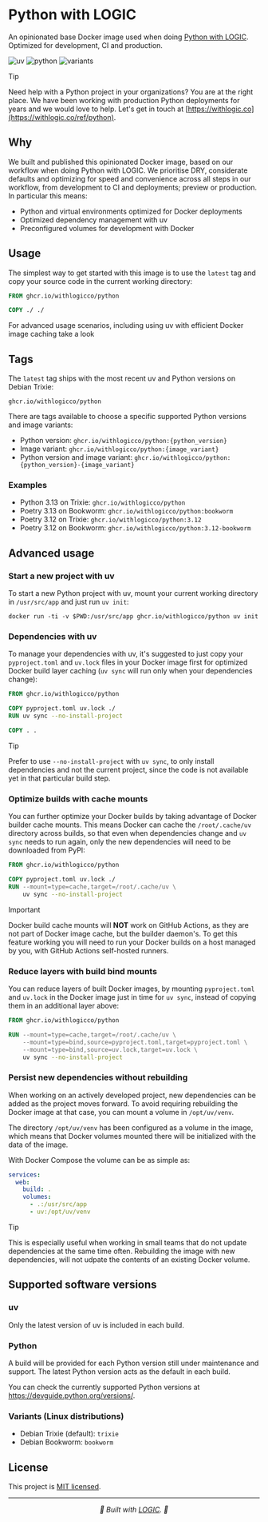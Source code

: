 
# Python with LOGIC

An opinionated base Docker image used when doing [Python with LOGIC](https://withlogic.co/ref/python). Optimized for development, CI and production.

![uv](https://img.shields.io/badge/uv-0.8.14-lime) ![python](https://img.shields.io/badge/Python-3.13%20(default)%2C3.12%2C3.11%2C3.10-blue) ![variants](https://img.shields.io/badge/Variant-trixie%20(default)%2C%20bookworm-purple?label=Variants)

> [!TIP]
> 
> Need help with a Python project in your organizations? You are at the right place. We have been working with production Python deployments for years and we would love to help. Let's get in touch at [https://withlogic.co](https://withlogic.co/ref/python).

## Why

We built and published this opinionated Docker image, based on our workflow when doing Python with LOGIC. We prioritise DRY, considerate defaults and optimizing for speed and convenience across all steps in our workflow, from development to CI and deployments; preview or production. In particular this means:

- Python and virtual environments optimized for Docker deployments
- Optimized dependency management with uv
- Preconfigured volumes for development with Docker

## Usage

The simplest way to get started with this image is to use the `latest` tag and copy your source code in the current working directory:

```dockerfile
FROM ghcr.io/withlogicco/python

COPY ./ ./
```

For advanced usage scenarios, including using uv with efficient Docker image caching take a look 

## Tags

The `latest` tag ships with the most recent uv and Python versions on Debian Trixie:

```
ghcr.io/withlogicco/python
```

There are tags available to choose a specific supported Python versions and image variants:

- Python version: `ghcr.io/withlogicco/python:{python_version}`
- Image variant: `ghcr.io/withlogicco/python:{image_variant}`
- Python version and image variant: `ghcr.io/withlogicco/python:{python_version}-{image_variant}`

### Examples

- Python 3.13 on Trixie: `ghcr.io/withlogicco/python`
- Poetry 3.13 on Bookworm: `ghcr.io/withlogicco/python:bookworm`
- Poetry 3.12 on Trixie: `ghcr.io/withlogicco/python:3.12`
- Poetry 3.12 on Bookworm: `ghcr.io/withlogicco/python:3.12-bookworm`

## Advanced usage

### Start a new project with uv

To start a new Python project with uv, mount your current working directory in `/usr/src/app` and just run `uv init`:

```console
docker run -ti -v $PWD:/usr/src/app ghcr.io/withlogicco/python uv init
```

### Dependencies with uv

To manage your dependencies with uv, it's suggested to just copy your `pyproject.toml` and `uv.lock` files in your Docker image first for optimized Docker build layer caching (`uv sync` will run only when your dependencies change):

```dockerfile
FROM ghcr.io/withlogicco/python

COPY pyproject.toml uv.lock ./
RUN uv sync --no-install-project

COPY . .
```

> [!TIP]
> 
> Prefer to use `--no-install-project` with `uv sync`, to only install dependencies and not the current project, since the code is not available yet in that particular build step.

### Optimize builds with cache mounts

You can further optimize your Docker builds by taking advantage of Docker builder cache mounts. This means Docker can cache the `/root/.cache/uv` directory across builds, so that even when dependencies change and `uv sync` needs to run again, only the new dependencies will need to be downloaded from PyPI:

```dockerfile
FROM ghcr.io/withlogicco/python

COPY pyproject.toml uv.lock ./
RUN --mount=type=cache,target=/root/.cache/uv \
    uv sync --no-install-project
```

> [!IMPORTANT]
> 
> Docker build cache mounts will **NOT** work on GitHub Actions, as they are not part of Docker image cache, but the builder daemon's. To get this feature working you will need to run your Docker builds on a host managed by you, with GitHub Actions self-hosted runners.

### Reduce layers with build bind mounts

You can reduce layers of built Docker images, by mounting `pyproject.toml` and `uv.lock` in the Docker image just in time for `uv sync`, instead of copying them in an additional layer above:

```dockerfile
FROM ghcr.io/withlogicco/python

RUN --mount=type=cache,target=/root/.cache/uv \
    --mount=type=bind,source=pyproject.toml,target=pyproject.toml \
    --mount=type=bind,source=uv.lock,target=uv.lock \
    uv sync --no-install-project
```

### Persist new dependencies without rebuilding

When working on an actively developed project, new dependencies can be added as the project moves forward. To avoid requiring rebuilding the Docker image at that case, you can mount a volume in `/opt/uv/venv`.

The directory `/opt/uv/venv` has been configured as a volume in the image, which means that Docker volumes mounted there will be initialized with the data of the image. 

With Docker Compose the volume can be as simple as:

```yml
services:
  web:
    build: .
    volumes:
      - .:/usr/src/app
      - uv:/opt/uv/venv
```

> [!TIP]
> 
> This is especially useful when working in small teams that do not update dependencies at the same time often. Rebuilding the image with new dependencies, will not udpate the contents of an existing Docker volume.

## Supported software versions

### uv

Only the latest version of uv is included in each build.

### Python

A build will be provided for each Python version still under maintenance and support. The latest Python version acts as the default in each build.

You can check the currently supported Python versions at https://devguide.python.org/versions/.

### Variants (Linux distributions)

- Debian Trixie (default): `trixie`
- Debian Bookworm: `bookworm`

## License

This project is [MIT licensed](LICENSE).

---

<p align="center">
	<i>🦄 Built with <a href="https://withlogic.co/">LOGIC</a>. 🦄</i>
</p>
